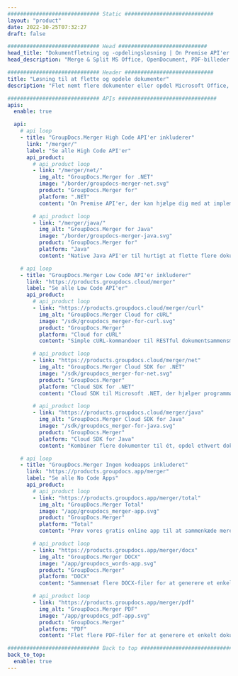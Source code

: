 ```yaml
---
############################# Static ############################
layout: "product"
date: 2022-10-25T07:32:27
draft: false

############################# Head ############################
head_title: "Dokumentfletning og -opdelingsløsning | On Premise API'er og gratis app"
head_description: "Merge & Split MS Office, OpenDocument, PDF-billeder og andre filformater ved hjælp af On Premise Solution eller brug Online Document Merger & Splitter-appen."

############################# Header ############################
title: "Løsning til at flette og opdele dokumenter"
description: "Flet nemt flere dokumenter eller opdel Microsoft Office, OpenOffice, PDF og andre dokumenter i sider."

############################# APIs ###############################
apis:
  enable: true

  api:
    # api loop
    - title: "GroupDocs.Merger High Code API'er inkluderer"
      link: "/merger/"
      label: "Se alle High Code API'er"
      api_product:
        # api_product loop
        - link: "/merger/net/"
          img_alt: "GroupDocs.Merger for .NET"
          image: "/border/groupdocs-merger-net.svg"
          product: "GroupDocs.Merger for"
          platform: ".NET"
          content: "On Premise API'er, der kan hjælpe dig med at implementere en hurtig split- og fletfunktion for flere dokumenter i dine .NET-baserede applikationer."

        # api_product loop
        - link: "/merger/java/"
          img_alt: "GroupDocs.Merger for Java"
          image: "/border/groupdocs-merger-java.svg"
          product: "GroupDocs.Merger for"
          platform: "Java"
          content: "Native Java API'er til hurtigt at flette flere dokumenter eller opdele ethvert dokument i sider i dine Java-baserede applikationer."

    # api loop
    - title: "GroupDocs.Merger Low Code API'er inkluderer"
      link: "https://products.groupdocs.cloud/merger"
      label: "Se alle Low Code API'er"
      api_product:
        # api_product loop
        - link: "https://products.groupdocs.cloud/merger/curl"
          img_alt: "GroupDocs.Merger Cloud for cURL"
          image: "/sdk/groupdocs_merger-for-curl.svg"
          product: "GroupDocs.Merger"
          platform: "Cloud for cURL"
          content: "Simple cURL-kommandoer til RESTful dokumentsammensmeltning Cloud API til at flette og opdele dokumenter på tværs af en bred vifte af understøttede populære dokumentformater."

        # api_product loop
        - link: "https://products.groupdocs.cloud/merger/net"
          img_alt: "GroupDocs.Merger Cloud SDK for .NET"
          image: "/sdk/groupdocs_merger-for-net.svg"
          product: "GroupDocs.Merger"
          platform: "Cloud SDK for .NET"
          content: "Cloud SDK til Microsoft .NET, der hjælper programmører med at implementere hurtig flette- og splitfunktion for flere dokumenter med i deres .NET-baserede applikationer."

        # api_product loop
        - link: "https://products.groupdocs.cloud/merger/java"
          img_alt: "GroupDocs.Merger Cloud SDK for Java"
          image: "/sdk/groupdocs_merger-for-java.svg"
          product: "GroupDocs.Merger"
          platform: "Cloud SDK for Java"
          content: "Kombiner flere dokumenter til ét, opdel ethvert dokument til flere, omarranger, erstat eller skift sideretning i dine Java-applikationer."

    # api loop
    - title: "GroupDocs.Merger Ingen kodeapps inkluderet"
      link: "https://products.groupdocs.app/merger"
      label: "Se alle No Code Apps"
      api_product:
        # api_product loop
        - link: "https://products.groupdocs.app/merger/total"
          img_alt: "GroupDocs.Merger Total"
          image: "/app/groupdocs_merger-app.svg"
          product: "GroupDocs.Merger"
          platform: "Total"
          content: "Prøv vores gratis online app til at sammenkæde mere end 30 typer filer uden at forlade din yndlingswebbrowser."

        # api_product loop
        - link: "https://products.groupdocs.app/merger/docx"
          img_alt: "GroupDocs.Merger DOCX"
          image: "/app/groupdocs_words-app.svg"
          product: "GroupDocs.Merger"
          platform: "DOCX"
          content: "Sammensæt flere DOCX-filer for at generere et enkelt dokument."

        # api_product loop
        - link: "https://products.groupdocs.app/merger/pdf"
          img_alt: "GroupDocs.Merger PDF"
          image: "/app/groupdocs_pdf-app.svg"
          product: "GroupDocs.Merger"
          platform: "PDF"
          content: "Flet flere PDF-filer for at generere et enkelt dokument direkte fra webbrowseren."

############################# Back to top ###############################
back_to_top:
  enable: true
---
```

